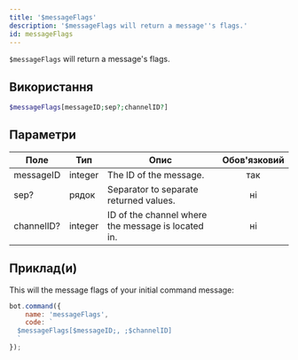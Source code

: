 ```yaml
---
title: '$messageFlags'
description: '$messageFlags will return a message''s flags.'
id: messageFlags
---
```


`$messageFlags` will return a message's flags.

## Використання

```php
$messageFlags[messageID;sep?;channelID?]
```

## Параметри

| Поле       | Тип     | Опис                                               | Обов'язковий |
| ---------- | ------- | -------------------------------------------------- |:------------:|
| messageID  | integer | The ID of the message.                             |     так      |
| sep?       | рядок   | Separator to separate returned values.             |      ні      |
| channelID? | integer | ID of the channel where the message is located in. |      ні      |

## Приклад(и)

This will the message flags of your initial command message:

```javascript
bot.command({
    name: 'messageFlags',
    code: `
  $messageFlags[$messageID;, ;$channelID]
  `
});
```
